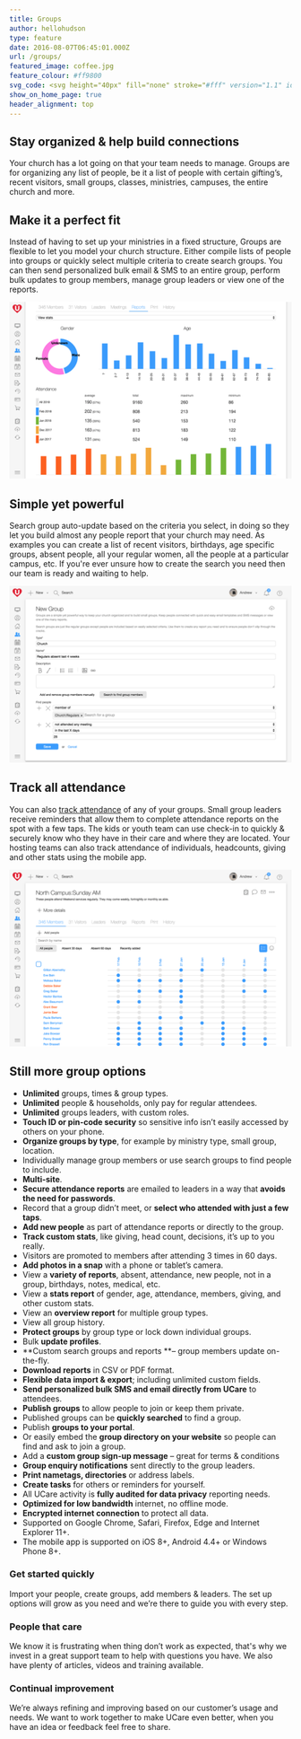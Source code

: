 ```yaml
---
title: Groups
author: hellohudson
type: feature
date: 2016-08-07T06:45:01.000Z
url: /groups/
featured_image: coffee.jpg
feature_colour: #ff9800
svg_code: <svg height="40px" fill="none" stroke="#fff" version="1.1" id="Layer_1" xmlns="http://www.w3.org/2000/svg" xmlns:xlink="http://www.w3.org/1999/xlink" x="0px" y="0px" viewBox="0 0 23 14" style="enable-background:new 0 0 23 14;" xml:space="preserve"><g id="Layer_2"><g id="Outline_Icons"> <circle class="st0" cx="4.5" cy="5" r="2.5"/> <path class="st0" d="M6.1,11.5H0.5c0-2.2,1.8-4,4-4c1.3,0,2.5,0.6,3.2,1.6"/> <circle class="st0" cx="18.5" cy="5" r="2.5"/> <path class="st0" d="M15.3,9.1c1.3-1.8,3.8-2.2,5.6-0.9c1,0.8,1.6,2,1.6,3.2h-5.6"/> <circle class="st0" cx="11.5" cy="4.1" r="3.6"/> <path class="st0" d="M17.3,13.5H5.7c-0.1-3.2,2.3-5.9,5.5-6s5.9,2.3,6,5.5C17.3,13.2,17.3,13.3,17.3,13.5L17.3,13.5z"/> </g></g></svg>
show_on_home_page: true
header_alignment: top
---
```


## Stay organized & help build connections

Your church has a lot going on that your team needs to manage. Groups are for organizing any list of people, be it a list of people with certain gifting’s, recent visitors, small groups, classes, ministries, campuses, the entire church and more.

## Make it a perfect fit

Instead of having to set up your ministries in a fixed structure, Groups are flexible to let you model your church structure. Either compile lists of people into groups or quickly select multiple criteria to create search groups. You can then send personalized bulk email & SMS to an entire group, perform bulk updates to group members, manage group leaders or view one of the reports.

![](stats2.png)

## Simple yet powerful

Search group auto-update based on the criteria you select, in doing so they let you build almost any people report that your church may need. As examples you can create a list of recent visitors, birthdays, age specific groups, absent people, all your regular women, all the people at a particular campus, etc. If you're ever unsure how to create the search you need then our team is ready and waiting to help.

![](search2.png)

## Track all attendance

You can also [track attendance](/features/attendance-tracking/) of any of your groups. Small group leaders receive reminders that allow them to complete attendance reports on the spot with a few taps. The kids or youth team can use check-in to quickly & securely know who they have in their care and where they are located. Your hosting teams can also track attendance of individuals, headcounts, giving and other stats using the mobile app.

![](attendance2.png)

## Still more group options

*   **Unlimited** groups, times & group types.
*   **Unlimited** people & households, only pay for regular attendees.
*   **Unlimited** groups leaders, with custom roles.
*   **Touch ID or pin-code security** so sensitive info isn’t easily accessed by others on your phone.
*   **Organize groups by type**, for example by ministry type, small group, location.
*   Individually manage group members or use search groups to find people to include.
*   **Multi-site**.
*   **Secure attendance reports** are emailed to leaders in a way that **avoids the need for passwords**.
*   Record that a group didn’t meet, or **select who attended with just a few taps**.
*   **Add new people** as part of attendance reports or directly to the group.
*   **Track custom stats**, like giving, head count, decisions, it’s up to you really.
*   Visitors are promoted to members after attending 3 times in 60 days.
*   **Add photos in a snap** with a phone or tablet’s camera.
*   View a **variety of reports**, absent, attendance, new people, not in a group, birthdays, notes, medical, etc.
*   View a **stats report** of gender, age, attendance, members, giving, and other custom stats.
*   View an **overview report** for multiple group types.
*   View all group history.
*   **Protect groups** by group type or lock down individual groups.
*   Bulk **update profiles**.
*   **Custom search groups and reports **– group members update on-the-fly.
*   **Download reports** in CSV or PDF format.
*   **Flexible data import & export**; including unlimited custom fields.
*   **Send personalized bulk SMS and email directly from UCare** to attendees.
*   **Publish groups** to allow people to join or keep them private.
*   Published groups can be **quickly searched** to find a group.
*   Publish **groups to your portal**.
*   Or easily embed the **group directory on your website** so people can find and ask to join a group.
*   Add a **custom group sign-up message** – great for terms & conditions
*   **Group enquiry notifications** sent directly to the group leaders.
*   **Print nametags, directories** or address labels.
*   **Create tasks** for others or reminders for yourself.
*   All UCare activity is **fully audited for data privacy** reporting needs.
*   **Optimized for low bandwidth** internet, no offline mode.
*   **Encrypted internet connection** to protect all data.
*   Supported on Google Chrome, Safari, Firefox, Edge and Internet Explorer 11+.
*   The mobile app is supported on iOS 8+, Android 4.4+ or Windows Phone 8+.

### Get started quickly

Import your people, create groups, add members & leaders. The set up options will grow as you need and we’re there to guide you with every step.

### People that care

We know it is frustrating when thing don’t work as expected, that's why we invest in a great support team to help with questions you have. We also have plenty of articles, videos and training available.

### Continual improvement

We’re always refining and improving based on our customer’s usage and needs. We want to work together to make UCare even better, when you have an idea or feedback feel free to share.